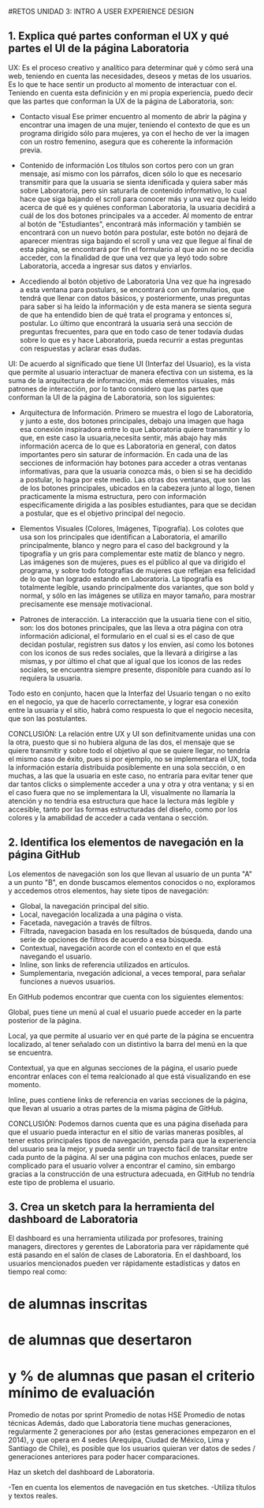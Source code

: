 #RETOS UNIDAD 3: INTRO A USER EXPERIENCE DESIGN

## 1. Explica qué partes conforman el UX y qué partes el UI de la página Laboratoria

UX: Es el proceso creativo y analítico para determinar qué y cómo será una web, teniendo en cuenta las necesidades, deseos y metas de los usuarios. Es lo que te hace sentir un producto al momento de interactuar con el. Teniendo en cuenta esta definición y en mi propia experiencia, puedo decir que las partes que conforman la UX de la página de Laboratoria, son:

- Contacto visual
Ese primer encuentro al momento de abrir la página y encontrar una imagen de una mujer, teniendo el contexto de que es un programa dirigido sólo para mujeres, ya con el hecho de ver la imagen con un rostro femenino, asegura que es coherente la información previa.

- Contenido de información
Los títulos son cortos pero con un gran mensaje, así mismo con los párrafos, dicen sólo lo que es necesario transmitir para que la usuaria se sienta idenificada y quiera saber más sobre Laboratoria, pero sin saturarla de contenido informativo, lo cual hace que siga bajando el scroll para conocer más y una vez que ha leído acerca de qué es y quiénes conforman Laboratoria, la usuaria decidirá a cuál de los dos botones principales va a acceder.
Al momento de entrar al botón de "Estudiantes", encontrará más información y también se encontrará con un nuevo botón para postular, este botón no dejará de aparecer mientras siga bajando el scroll y una vez que llegue al final de esta página, se encontrará por fin el formulario al que aún no se decidía acceder, con la finalidad de que una vez que ya leyó todo sobre Laboratoria, acceda a ingresar sus datos y enviarlos.

- Accediendo al botón objetivo de Laboratoria
Una vez que ha ingresado a esta ventana para postulars, se encontrará con un formularios, que tendrá que llenar con datos básicos, y posteriormente, unas preguntas para saber si ha leído la información y de esta manera se sienta segura de que ha entendido bien de qué trata el programa y entonces sí, postular. Lo último que encontrará la usuaria será una sección de preguntas frecuentes, para que en todo caso de tener todavía dudas sobre lo que es y hace Laboratoria, pueda recurrir a estas preguntas con respuestas y aclarar esas dudas.


UI:
De acuerdo al significado que tiene UI (Interfaz del Usuario), es la vista que permite al usuario interactuar de manera efectiva con un sistema, es la suma de la arquitectura de información, más elementos visuales, más patrones de interacción, por lo tanto considero que las partes que conforman la UI de la página de Laboratoria, son los siguientes:

- Arquitectura de Información. 
Primero se muestra el logo de Laboratoria, y junto a este, dos botones principales, debajo una imagen que haga esa conexión inspiradora entre lo que Laboratoria quiere transmitir y lo que, en este caso la usuaria,necesita sentir, más abajo hay más información acerca de lo que es Laboratoria en general, con datos importantes pero sin saturar de información. En cada una de las secciones de información hay botones para acceder a otras ventanas informativas, para que la usuaria conozca más, o bien si se ha decidido a postular, lo haga por este medio. Las otras dos ventanas, que son las de los botones principales, ubicados en la cabezera junto al logo, tienen practicamente la misma estructura, pero con información especificamente dirigida a las posibles estudiantes, para que se decidan a postular, que es el objetivo principal del negocio.

- Elementos Visuales (Colores, Imágenes, Tipografía).
Los colotes que usa son los principales que identifican a Laboratoria, el amarillo principalmente, blanco y negro para el caso del background y la tipografía y un gris para complementar este matiz de blanco y negro. 
Las imágenes son de mujeres, pues es el público al que va dirigido el programa, y sobre todo fotografías de mujeres que reflejan esa felicidad de lo que han logrado estando en Laboratoria.
La tipografía es totalmente legible, usando principalmente dos variantes, que son bold y normal, y sólo en las imágenes se utiliza en mayor tamaño, para mostrar precisamente ese mensaje motivacional.

- Patrones de interacción.
La interacción que la usuaria tiene con el sitio, son: los dos botones principales, que las lleva a otra página con otra información adicional, el formulario en el cual si es el caso de que decidan postular, registren sus datos y los envíen, así como los botones con los iconos de sus redes sociales, que la llevará a dirigirse a las mismas, y por último el chat que al igual que los iconos de las redes sociales, se encuentra siempre presente, disponible para cuando así lo requiera la usuaria.

Todo esto en conjunto, hacen que la Interfaz del Usuario tengan o no exito en el negocio, ya que de hacerlo correctamente, y lograr esa conexión entre la usuaria y el sitio, habrá como respuesta lo que el negocio necesita, que son las postulantes.

CONCLUSIÓN: La relación entre UX y UI son definitvamente unidas una con la otra, puesto que si no hubiera alguna de las dos, el mensaje que se quiere transmitir y sobre todo el objetivo al que se quiere llegar, no tendría el mismo caso de éxito, pues si por ejemplo, no se implementara el UX, toda la información estaría distribuida posiblemente en una sola sección, o en muchas, a las que la usuaria en este caso, no entraría para evitar tener que dar tantos clicks o simplemente acceder a una y otra y otra ventana; y si en el caso fuera que no se implementara la UI, visualmente no llamaría la atención y no tendria esa estructura que hace la lectura más legible y accesible, tanto por las formas estructuradas del diseño, como por los colores y la amabilidad de acceder a cada ventana o sección.


## 2. Identifica los elementos de navegación en la página GitHub

Los elementos de navegación son los que llevan al usuario de un punta "A" a un punto "B", en donde buscamos elementos conocidos o no, exploramos y accedemos otros elementos, hay siete tipos de navegación:

- Global, la navegación principal del sitio.
- Local, navegación localizada a una página o vista.
- Facetada, navegación a través de filtros.
- Filtrada, navegacion basada en los resultados de búsqueda, dando una serie de opciones de filtros de acuerdo a esa búsqueda.
- Contextual, navegación acorde con el contexto en el que está navegando el usuario.
- Inline, son links de referencia utilizados en artículos.
- Sumplementaria, nvegación adicional, a veces temporal, para señalar funciones a nuevos usuarios.

En GitHub podemos encontrar que cuenta con los siguientes elementos:

Global, pues tiene un menú al cual el usuario puede acceder en la parte posterior de la página.

Local, ya que permite al usuario ver en qué parte de la página se encuentra localizado, al tener señalado con un distintivo la barra del menú en la que se encuentra.

Contextual, ya que en algunas secciones de la página, el usario puede encontrar enlaces con el tema realcionado al que está visualizando en ese momento.

Inline, pues contiene links de referencia en varias secciones de la página, que llevan al usuario a otras partes de la misma página de GitHub.

CONCLUSIÓN: Podemos darnos cuenta que es una página diseñada para que el usuario pueda interactur en el sitio de varias maneras posibles, al tener estos principales tipos de navegación, pensda para que la experiencia del usuario sea la mejor, y pueda sentir un trayecto fácil de transitar entre cada punto de la página. Al ser una página con muchos enlaces, puede ser complicado para el usuario volver a encontrar el camino, sin embargo gracias a la construcción de una estructura adecuada, en GitHub no tendría este tipo de problema el usuario.


## 3. Crea un sketch para la herramienta del dashboard de Laboratoria

El dashboard es una herramienta utilizada por profesores, training managers, directores y gerentes de Laboratoria para ver rápidamente qué está pasando en el salón de clases de Laboratoria. En el dashboard, los usuarios mencionados pueden ver rápidamente estadísticas y datos en tiempo real como:

# de alumnas inscritas
# de alumnas que desertaron
# y % de alumnas que pasan el criterio mínimo de evaluación
Promedio de notas por sprint
Promedio de notas HSE
Promedio de notas técnicas
Además, dado que Laboratoria tiene muchas generaciones, regularmente 2 generaciones por año (estas generaciones empezaron en el 2014), y que opera en 4 sedes (Arequipa, Ciudad de México, Lima y Santiago de Chile), es posible que los usuarios quieran ver datos de sedes / generaciones anteriores para poder hacer comparaciones.

Haz un sketch del dashboard de Laboratoria.

-Ten en cuenta los elementos de navegación en tus sketches.
-Utiliza títulos y textos reales.
